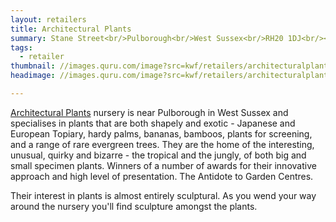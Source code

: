 ```yaml
---
layout: retailers
title: Architectural Plants
summary: Stane Street<br/>Pulborough<br/>West Sussex<br/>RH20 1DJ<br/><br/>01798 879213
tags:
  - retailer
thumbnail: //images.quru.com/image?src=kwf/retailers/architecturalplants/ArchitecturalPlantslogoBlack2.svg&width=175&height=175&fill=white
headimage: //images.quru.com/image?src=kwf/retailers/architecturalplants/APFrontGarden.jpg

---
```


[Architectural Plants]("//www.architecturalplants.com") nursery is near Pulborough in West Sussex and specialises in plants that are both shapely and exotic - Japanese and European Topiary, hardy palms, bananas, bamboos, plants for screening, and a range of rare evergreen trees. They are the home of the interesting, unusual, quirky and bizarre - the tropical and the jungly, of both big and small specimen plants. Winners of a number of awards for their innovative approach and high level of presentation. The Antidote to Garden Centres.

Their interest in plants is almost entirely sculptural. As you wend your way around the nursery you'll find sculpture amongst the plants.
